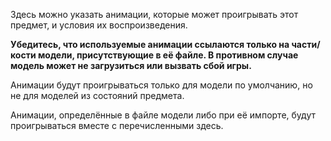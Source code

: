 Здесь можно указать анимации, которые может проигрывать этот предмет, и условия их воспроизведения.

**Убедитесь, что используемые анимации ссылаются только на части/кости модели, присутствующие в её файле.
В противном случае модель может не загрузиться или вызвать сбой игры.**

Анимации будут проигрываться только для модели по умолчанию, но не для моделей из состояний предмета.

Анимации, определённые в файле модели либо при её импорте, будут проигрываться вместе с перечисленными здесь.